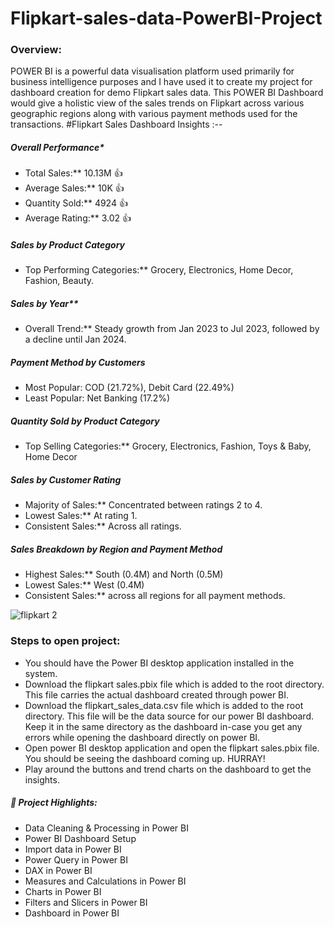 # Flipkart-sales-data-PowerBI-Project

### Overview:
POWER BI is a powerful data visualisation platform used primarily for business intelligence purposes and I have used it to create my project for dashboard creation for demo Flipkart sales data. This POWER BI Dashboard would give a holistic view of the sales trends on Flipkart across various geographic regions along with various payment methods used for the transactions. 
 #Flipkart Sales Dashboard Insights :--

 ##### Overall Performance*
 * Total Sales:** 10.13M 👍
 * Average Sales:** 10K 👍
 * Quantity Sold:** 4924 👍
 * Average Rating:** 3.02 👍

##### Sales by Product Category
* Top Performing Categories:** Grocery, Electronics, Home Decor, Fashion, Beauty.

##### Sales by Year** 
* Overall Trend:** Steady growth from Jan 2023 to Jul 2023, followed by a decline until Jan 2024. 

##### Payment Method by Customers
* Most Popular: COD (21.72%), Debit Card (22.49%)
* Least Popular: Net Banking (17.2%)

##### Quantity Sold by Product Category
* Top Selling Categories:** Grocery, Electronics, Fashion, Toys & Baby, Home Decor

##### Sales by Customer Rating
* Majority of Sales:** Concentrated between ratings 2 to 4. 
* Lowest Sales:** At rating 1. 
* Consistent Sales:** Across all ratings. 

##### Sales Breakdown by Region and Payment Method
* Highest Sales:** South (0.4M) and North (0.5M) 
* Lowest Sales:** West (0.4M)
* Consistent Sales:** across all regions for all payment methods. 

![flipkart 2](https://github.com/user-attachments/assets/12d62c49-6df5-4d74-8a73-f3bb3cf2b165)

### Steps to open project:

- You should have the Power BI desktop application installed in the system.
- Download the flipkart sales.pbix file which is added to the root directory. This file carries the actual dashboard created through power BI.
- Download the flipkart_sales_data.csv file which is added to the root directory. This file will be the data source for our power BI dashboard. Keep it in the same directory as the dashboard in-case you get any errors while opening the dashboard directly on power BI.
- Open power BI desktop application and open the flipkart sales.pbix file. You should be seeing the dashboard coming up. HURRAY!
- Play around the buttons and trend charts on the dashboard to get the insights. 

##### 🎯 Project Highlights:

- Data Cleaning & Processing in Power BI
- Power BI Dashboard Setup
- Import data in Power BI
- Power Query in Power BI
- DAX in Power BI
- Measures and Calculations in Power BI
- Charts in Power BI
- Filters and Slicers in Power BI
- Dashboard in Power BI 
